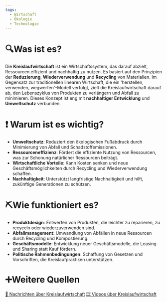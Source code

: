 ```yaml
---
tags:
  - Wirtschaft
  - Ökologie
  - Technologie
---
```

# 🔍Was ist es?
Die **Kreislaufwirtschaft** ist ein Wirtschaftssystem, das darauf abzielt, Ressourcen effizient und nachhaltig zu nutzen. Es basiert auf den Prinzipien der **Reduzierung**, **Wiederverwendung** und **Recycling** von Materialien. Im Gegensatz zur traditionellen linearen Wirtschaft, die ein 'herstellen, verwenden, wegwerfen'-Modell verfolgt, zielt die Kreislaufwirtschaft darauf ab, den Lebenszyklus von Produkten zu verlängern und Abfall zu minimieren. Dieses Konzept ist eng mit **nachhaltiger Entwicklung** und **Umweltschutz** verbunden.

# ❗ Warum ist es wichtig?
- **Umweltschutz**: Reduziert den ökologischen Fußabdruck durch Minimierung von Abfall und Schadstoffemissionen.
- **Ressourceneffizienz**: Fördert die effiziente Nutzung von Ressourcen, was zur Schonung natürlicher Ressourcen beiträgt.
- **Wirtschaftliche Vorteile**: Kann Kosten senken und neue Geschäftsmöglichkeiten durch Recycling und Wiederverwendung schaffen.
- **Nachhaltigkeit**: Unterstützt langfristige Nachhaltigkeit und hilft, zukünftige Generationen zu schützen.

# ⛏Wie funktioniert es?
- **Produktdesign**: Entwerfen von Produkten, die leichter zu reparieren, zu recyceln oder wiederzuverwenden sind.
- **Abfallmanagement**: Umwandlung von Abfällen in neue Ressourcen durch Recycling und Kompostierung.
- **Geschäftsmodelle**: Entwicklung neuer Geschäftsmodelle, die Leasing und Sharing statt Kauf fördern.
- **Politische Rahmenbedingungen**: Schaffung von Gesetzen und Vorschriften, die Kreislaufpraktiken unterstützen.

# ➕Weitere Quellen
[📄 Nachrichten über Kreislaufwirtschaft](https://www.google.com/search?q=Kreislaufwirtschaft&tbm=nws)
[🎞 Videos über Kreislaufwirtschaft](https://www.google.com/search?q=kreislaufwirtschaft&tbm=vid)